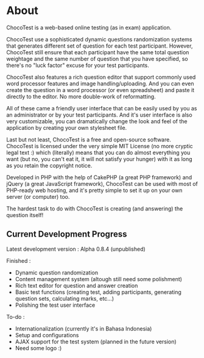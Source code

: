 # About #

ChocoTest is a web-based online testing (as in exam) application.

ChocoTest use a sophisticated dynamic questions randomization systems that generates different set of question for each test participant. However, ChocoTest still ensure that each participant have the same total question weightage and the same number of question that you have specified, so there's no "luck factor" excuse for your test participants.

ChocoTest also features a rich question editor that support commonly used word processor features and image handling/uploading. And you can even create the question in a word processor (or even spreadsheet) and paste it directly to the editor. No more double-work of reformatting.

All of these came a friendly user interface that can be easily used by you as an administrator or by your test participants. And it's user interface is also very customizable, you can dramatically change the look and feel of the application by creating your own stylesheet file.

Last but not least, ChocoTest is a free and open-source software. ChocoTest is licensed under the very simple MIT License (no more cryptic legal text :) which (literally) means that you can do almost everything you want (but no, you can't eat it, it will not satisfy your hunger) with it as long as you retain the copyright notice.

Developed in PHP with the help of CakePHP (a great PHP framework) and jQuery (a great JavaScript framework), ChocoTest can be used with most of PHP-ready web hosting, and it's pretty simple to set it up on your own server (or computer) too.

The hardest task to do with ChocoTest is creating (and answering) the question itself!

## Current Development Progress ##

Latest development version : Alpha 0.8.4 (unpublished)

Finished :
  * Dynamic question randomization
  * Content management system (altough still need some polishment)
  * Rich text editor for question and answer creation
  * Basic test functions (creating test, adding participants, generating question sets, calculating marks, etc...)
  * Polishing the test user interface

To-do :
  * Internationalization (currently it's in Bahasa Indonesia)
  * Setup and configurations
  * AJAX support for the test system (planned in the future version)
  * Need some logo :)